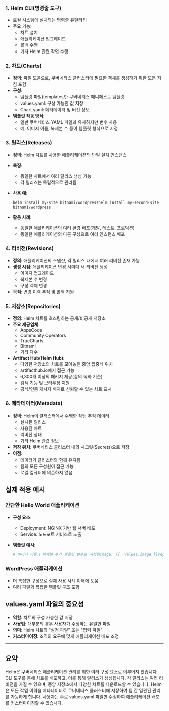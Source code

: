 ### 1. Helm CLI(명령줄 도구)

- 로컬 시스템에 설치되는 명령줄 유틸리티
- 주요 기능:
    - 차트 설치
    - 애플리케이션 업그레이드
    - 롤백 수행
    - 기타 Helm 관련 작업 수행

### 2. 차트(Charts)

- **정의**: 파일 모음으로, 쿠버네티스 클러스터에 필요한 객체를 생성하기 위한 모든 지침 포함
- **구성**:
    - 템플릿 파일(templates/): 쿠버네티스 매니페스트 템플릿
    - values.yaml: 구성 가능한 값 저장
    - Chart.yaml: 메타데이터 및 버전 정보
- **템플릿 작동 방식**:
    - 일반 쿠버네티스 YAML 파일과 유사하지만 변수 사용
    - 예: 이미지 이름, 복제본 수 등이 템플릿 형식으로 지정

### 3. 릴리스(Releases)

- **정의**: Helm 차트를 사용한 애플리케이션의 단일 설치 인스턴스
- **특징**:
    - 동일한 차트에서 여러 릴리스 생성 가능
    - 각 릴리스는 독립적으로 관리됨
- **사용 예**:
    
    ```
    helm install my-site bitnami/wordpresshelm install my-second-site bitnami/wordpress
    ```
    
- **활용 사례**:
    - 동일한 애플리케이션의 여러 환경 배포(개발, 테스트, 프로덕션)
    - 동일한 애플리케이션의 다른 구성으로 여러 인스턴스 배포

### 4. 리비전(Revisions)

- **정의**: 애플리케이션의 스냅샷, 각 릴리스 내에서 여러 리비전 존재 가능
- **생성 시점**: 애플리케이션 변경 시마다 새 리비전 생성
    - 이미지 업그레이드
    - 복제본 수 변경
    - 구성 객체 변경
- **목적**: 변경 이력 추적 및 롤백 지원

### 5. 저장소(Repositories)

- **정의**: Helm 차트를 호스팅하는 공개/비공개 저장소
- **주요 제공업체**:
    - AppsCode
    - Community Operators
    - TrueCharts
    - Bitnami
    - 기타 다수
- **Artifact Hub(Helm Hub)**:
    - 다양한 저장소의 차트를 모아놓은 중앙 집중식 위치
    - artifacthub.io에서 접근 가능
    - 6,300개 이상의 패키지 제공(강의 녹화 기준)
    - 검색 기능 및 브라우징 지원
    - 공식/인증 게시자 배지로 신뢰할 수 있는 차트 표시

### 6. 메타데이터(Metadata)

- **정의**: Helm이 클러스터에서 수행한 작업 추적 데이터
    - 설치된 릴리스
    - 사용된 차트
    - 리비전 상태
    - 기타 Helm 관련 정보
- **저장 위치**: 쿠버네티스 클러스터 내의 시크릿(Secrets)으로 저장
- **이점**:
    - 데이터가 클러스터와 함께 유지됨
    - 팀의 모든 구성원이 접근 가능
    - 로컬 컴퓨터에 의존하지 않음

## 실제 적용 예시

### 간단한 Hello World 애플리케이션

- **구성 요소**:
    - Deployment: NGINX 기반 웹 서버 배포
    - Service: 노드포트 서비스로 노출
- **템플릿 예시**:
    
    ```yaml
    # 이미지 이름과 복제본 수가 템플릿 변수로 지정됨image: {{ .Values.image }}replicas: {{ .Values.replicas }}
    ```
    

### WordPress 애플리케이션

- 더 복잡한 구성으로 실제 사용 사례 이해에 도움
- 여러 파일과 복잡한 템플릿 구조 포함

## values.yaml 파일의 중요성

- **역할**: 차트의 구성 가능한 값 저장
- **사용법**: 대부분의 경우 사용자가 수정하는 유일한 파일
- **의미**: Helm 차트의 "설정 파일" 또는 "입력 파일"
- **커스터마이징**: 조직의 요구에 맞게 애플리케이션 배포 조정

---

## 요약

Helm은 쿠버네티스 애플리케이션 관리를 위한 여러 구성 요소로 이루어져 있습니다. CLI 도구를 통해 차트를 배포하고, 이를 통해 릴리스가 생성됩니다. 각 릴리스는 여러 리비전을 가질 수 있으며, 중앙 저장소에서 다양한 차트를 다운로드할 수 있습니다. Helm은 모든 작업 이력을 메타데이터로 쿠버네티스 클러스터에 저장하여 팀 간 일관된 관리를 가능하게 합니다. 사용자는 주로 values.yaml 파일만 수정하여 애플리케이션 배포를 커스터마이징할 수 있습니다.